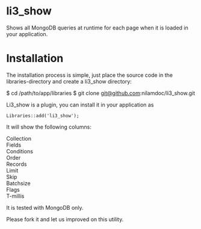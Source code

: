 li3_show
========

Shows all MongoDB queries at runtime for each page when it is loaded in your application.

Installation
====
The installation process is simple, just place the source code in the libraries-directory and create a li3_show directory:

$ cd /path/to/app/libraries
$ git clone git@github.com:nilamdoc/li3_show.git

Li3_show is a plugin, you can install it in your application as

    Libraries::add('li3_show');
    
It will show the following columns:

Collection     
Fields 	
Conditions 	
Order 	
Records 	
Limit		
Skip		
Batchsize		
Flags		
T-millis

It is tested with MongoDB only.

Please fork it and let us improved on this utility.
